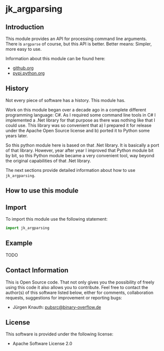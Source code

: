 ﻿jk_argparsing
=============

Introduction
------------

This module provides an API for processing command line arguments. There is ``argparse`` of course, but this API is better. Better means: Simpler, more easy to use.

Information about this module can be found here:

* [github.org](https://github.com/jkpubsrc/python-module-jk-argparsing)
* [pypi.python.org](https://pypi.python.org/pypi/jk_argparsing)

History
----------------------

Not every piece of software has a history. This module has.

Work on this module began over a decade ago in a complete different programming language: C#. As I required some command line tools in C# I implemented a .Net library for that purpose as there was nothing like that I could use. This library was so convenient that a) I prepared it for release under the Apache Open Source license and b) ported it to Python some years later.

So this python module here is based on that .Net library. It is basically a port of that library. However, year after year I improved that Python module bit by bit, so this Python module became a very convenient tool, way beyond the original capabilities of that .Net library.

The next sections provide detailed information about how to use `jk_argparsing`.

How to use this module
----------------------

## Import

To import this module use the following statement:

```python
import jk_argparsing
```

## Example

TODO

Contact Information
-------------------

This is Open Source code. That not only gives you the possibility of freely using this code it also
allows you to contribute. Feel free to contact the author(s) of this software listed below, either
for comments, collaboration requests, suggestions for improvement or reporting bugs:

* Jürgen Knauth: pubsrc@binary-overflow.de

License
-------

This software is provided under the following license:

* Apache Software License 2.0



